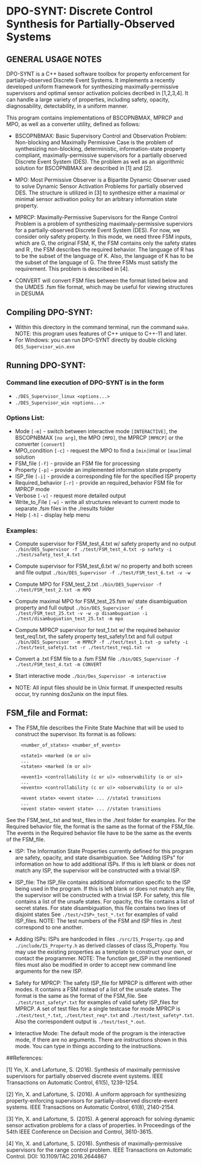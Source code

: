 # DPO-SYNT: Discrete Control Synthesis for Partially-Observed Systems

## GENERAL USAGE NOTES

DPO-SYNT is a C++ based software toolbox for property enforcement for partially-observed Discrete Event Systems. 
It implements a recently developed uniform framework for synthesizing maximally-permissive supervisors and optimal
sensor activation policies decribed in [1,2,3,4]. 
It can handle a large variety of properties, including safety, opacity, diagnosability, detectability, in a uniform manner.

This program contains implementations of BSCOPNBMAX, MPRCP and MPO, as well as a converter utility, defined as follows:

* BSCOPNBMAX: 
Basic Supervisory Control and Observation Problem: Non-blocking and Maximally Permissive Case 
is the problem of synthesizing non-blocking, deterministic, information-state property compliant,
maximally-permissive supervisors for a partially observed Discrete Event
System (DES). The problem as well as an algorithmic solution for BSCOPNBMAX are described in [1] and [2].

* MPO: 
Most Permissive Observer is a Bipartite Dynamic Observer used to solve
Dynamic Sensor Activation Problems for partially observed DES. The structure
is utilized in [3] to synthesize either a maximal
or minimal sensor activation policy for an arbitrary information state
property.

* MPRCP: 
Maximally-Permissive Supervisors for the Range Control Problem is a problem 
of synthesizing maximaaly-permissive superviors for a partially-observed Discrete
Event System (DES). For now, we consider only safety property. In this mode, we need three 
FSM inputs, which are G, the original FSM, K, the FSM contains only the safety states and R
, the FSM describes the required behavior. The language of R has to be the subset of the 
language of K. Also, the language of K has to be the subset of the language of G. The three 
FSMs must satisfy the requirement. This problem is described in [4].

* CONVERT will convert FSM files between the format listed below and the
UMDES .fsm file format, which may be useful for viewing structures in DESUMA


## Compiling DPO-SYNT:
 * Within this directory in the command terminal, run the command `make`.
   NOTE: this program uses features of C++ unique to C++-11 and later.
 * For Windows: you can run DPO-SYNT directly by double clicking `DES_Supervisor_win.exe`
 
## Running DPO-SYNT:

### Command line execution of DPO-SYNT is in the form
*	`./DES_Supervisor_linux <options...>`
*	`./DES_Supervisor_win <options...>`
	
### Options List:
* Mode `[-m]` - switch between interactive mode `[INTERACTIVE]`, the BSCOPNBMAX `[no arg]`, the MPO `[MPO]`, the MPRCP `[MPRCP]` or the converter `[convert]`
* MPO_condition `[-c]` - request the MPO to find a `[min]`imal or `[max]`imal solution
* FSM_file `[-f]` - provide an FSM file for processing
* Property `[-p]` - provide an implemented information state property
* ISP_file `[-i]` - provide a corresponding file for the specified ISP property
* Required_behavior `[-r]` - provide an required_behavior FSM file for MPRCP mode
* Verbose `[-v]` - request more detailed output
* Write_to_File `[-w]` - write all structures relevant to current mode to
							 separate .fsm files in the ./results folder
* Help `[-h]` - display help menu
                
### Examples:

		
* Compute supervisor for FSM_test_4.txt w/ safety property and no output
`./bin/DES_Supervisor -f ./test/FSM_test_4.txt -p safety -i ./test/safety_test_4.txt`
		
* Compute supervisor for FSM_test_6.txt w/ no property and both screen and file output
`./bin/DES_Supervisor -f ./test/FSM_test_6.txt -v -w`
		
* Compute MPO for FSM_test_2.txt
`./bin/DES_Supervisor -f ./test/FSM_test_2.txt -m MPO`
	  	
* Compute maximal MPO for FSM_test_25.fsm w/ state disambiguation property and full output
`./bin/DES_Supervisor   -f ./test/FSM_test_25.txt -v -w -p disambuguation -i ./test/disambuguation_test_25.txt -m mpo`
	
* Compute MPRCP supervisor for test_1.txt w/ the required behavior test_req1.txt, 
		the safety property test_safety1.txt and full output           
`./bin/DES_Supervisor  -m MPRCP -f ./test/test_1.txt -p safety -i ./test/test_safety1.txt -r ./test/test_req1.txt -v`
                
* Convert a .txt FSM file to a .fsm FSM file
`./bin/DES_Supervisor -f ./test/FSM_test_4.txt -m CONVERT`
		
* Start interactive mode
`./bin/Des_Supervisor -m interactive`
		
* NOTE: All input files should be in Unix format. If unexpected results
	occur, try running dos2unix on the input files.
	
## FSM_file and Format:

* The FSM_file describes the Finite State Machine that will be used to
construct the supervisor. Its format is as follows:

		<number_of_states> <number_of_events>

		<state1> <marked (m or u)>
		...
		<staten> <marked (m or u)>

		<event1> <controllability (c or u)> <observability (o or u)>
		...
		<eventn> <controllability (c or u)> <observability (o or u)>

		<event state> <event state> ... //state1 transitions
		...
		<event state> <event state> ... //staten transitions
See the FSM_test_.txt and test_ files in the ./test folder for examples.
For the Required behavior file, the format is the same as the format of the FSM_file. 
The events in the Required behavior file have to be the same as the events of the FSM_file. 
	
* ISP:
	The Information State Properties currently defined for this program
	are safety, opacity, and state disambiguation. See "Adding ISPs" for information on how to
	add additional ISPs. If this is left blank or does not match any ISP,
	the supervisor will be constructed with a trivial ISP.
	
* ISP_file:
	The ISP_file contains additional information specific to the ISP being
	used in the program. If this is left blank or does not match any file,
	the supervisor will be constructed with a trivial ISP.
		For safety, this file contains a list of the unsafe states.
		For opacity, this file contains a list of secret states.
		For state disambiguation, this file contains two lines of disjoint states
	See `./test/<ISP>_test_*.txt` for examples of valid ISP_files.
	NOTE: The test numbers of the FSM and ISP files in ./test correspond to
	one another.

* Adding ISPs:
	ISPs are hardcoded in files `./src/IS_Property.cpp` and
	`./include/IS_Property.h` as derived classes of class IS_Property. You may
	use the existing properties as a template to construct your own, or
	contact the programmer.
	NOTE: The function get_ISP in the mentioned files must also be modified
	in order to accept new command line arguments for the new ISP.
	
* Safety for MPRCP:
	The safety ISP_file for MPRCP is different with other modes. It contains a FSM instead
	of a list of the unsafe states. The format is the same as the format of the FSM_file.
	See `./test/test_safety*.txt` for examples of valid safety ISP_files for MPRCP.
	A set of test files for a single testcase for mode MPRCP is `./test/test_*.txt`, 
	`./test/test_req*.txt` and `./test/test_safety*.txt`. Also the correspondent output is `./test/test_*.out`.

* Interactive Mode:
	The default mode of the program is the interactive mode, if there are no arguments. 
	There are instructions shown in this mode. You can type in things according to the instructions.

##References:


[1] Yin, X. and Lafortune, S. (2016). Synthesis of maximally permissive supervisors for partially observed discrete event systems. 
    IEEE Transactions on Automatic Control, 61(5), 1239-1254.
    
[2]	Yin, X. and Lafortune, S. (2016). A uniform approach for synthesizing property-enforcing supervisors for partially-observed discrete-event systems.   IEEE Transactions on Automatic Control, 61(8), 2140-2154.	
    
[3] Yin, X. and Lafortune, S. (2015). A general approach for solving dynamic sensor activation problems for a class of properties. 
    In Proceedings of the 54th IEEE Conference on Decision and Control, 3610-3615.
    
[4] Yin, X. and Lafortune, S. (2016). Synthesis of maximally-permissive supervisors for the range control problem.  IEEE Transactions on Automatic Control. DOI: 10.1109/TAC.2016.2644867

